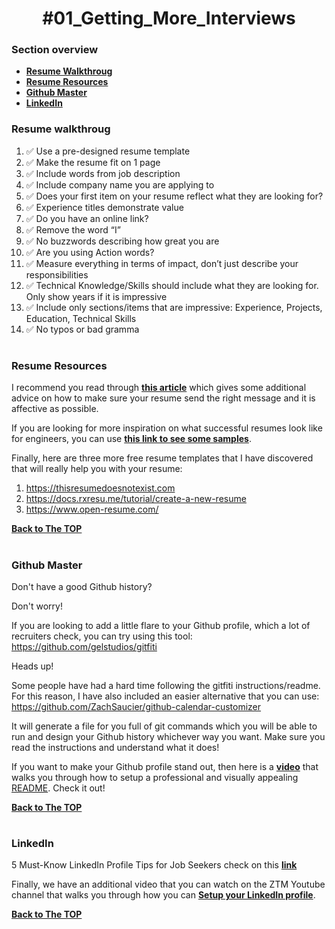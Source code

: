 <h1 align="center">#01_Getting_More_Interviews</h1>

### Section overview
* **[Resume Walkthroug](#resume-walkthroug)**
* **[Resume Resources](#resume-resources)**
* **[Github Master](#github-master)**
* **[LinkedIn](#linkedIn)**



### Resume walkthroug 
1. ✅ Use a pre-designed resume template
2. ✅ Make the resume fit on 1 page
3. ✅ Include words from job description
4. ✅ Include company name you are applying to
5. ✅ Does your first item on your resume reflect what they are looking for?
6. ✅ Experience titles demonstrate value
7. ✅ Do you have an online link?
8. ✅ Remove the word “I”
9. ✅ No buzzwords describing how great you are
10. ✅ Are you using Action words?
11. ✅ Measure everything in terms of impact, don’t just describe your responsibilities
12. ✅ Technical Knowledge/Skills should include what they are looking for. Only show years if it is impressive
13. ✅ Include only sections/items that are impressive: Experience, Projects, Education, Technical Skills
14. ✅ No typos or bad gramma
#

### Resume Resources
I recommend you read through **[this article](https://stackoverflow.blog/2020/11/25/how-to-write-an-effective-developer-resume-advice-from-a-hiring-manager/)** which gives some additional advice on how to make sure your resume send the right message and it is affective as possible.

If you are looking for more inspiration on what successful resumes look like for engineers, you can use **[this link to see some samples](https://www.cakeresume.com/Engineering-resume-samples)**.

Finally, here are three more free resume templates that I have discovered that will really help you with your resume:

1. https://thisresumedoesnotexist.com
2. https://docs.rxresu.me/tutorial/create-a-new-resume
3. https://www.open-resume.com/

**[Back to The TOP](#section-overview)**
#

### Github Master
Don't have a good Github history? 

Don't worry! 

If you are looking to add a little flare to your Github profile, which a lot of recruiters check, you can try using this tool: https://github.com/gelstudios/gitfiti

Heads up! 

Some people have had a hard time following the gitfiti instructions/readme. For this reason, I have also included an easier alternative that you can use: https://github.com/ZachSaucier/github-calendar-customizer

It will generate a file for you full of git commands which you will be able to run and design your Github history whichever way you want. Make sure you read the instructions and understand what it does!

If you want to make your Github profile stand out, then here is a **[video](https://www.youtube.com/watch?v=ktN5tDfQ_g8)** that walks you through how to setup a professional and visually appealing [README](https://www.profileme.dev/create-profile). Check it out!

**[Back to The TOP](#section-overview)**
#

### LinkedIn

5 Must-Know LinkedIn Profile Tips for Job Seekers check on this **[link](https://www.youtube.com/watch?v=B4OhuzwLc9o)**

Finally, we have an additional video that you can watch on the ZTM Youtube channel that walks you through how you can **[Setup your LinkedIn profile](https://www.youtube.com/watch?v=D48ER-3dlFI)**.

**[Back to The TOP](#section-overview)**
#

